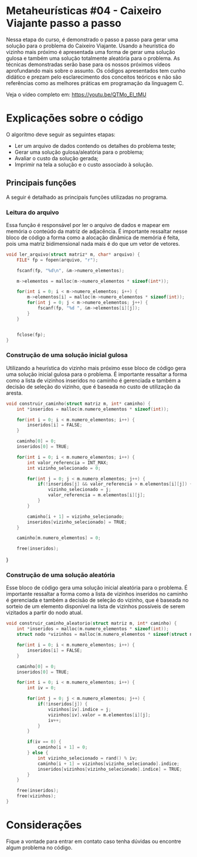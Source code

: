 
# Metaheurísticas #04 - Caixeiro Viajante passo a passo

Nessa etapa do curso, é demonstrado o passo a passo para gerar uma solução para o problema do Caixeiro Viajante. Usando a heurística do vizinho mais próximo é apresentada uma forma de gerar uma solução gulosa e também uma solução totalmente aleatória para o problema. As técnicas demonstradas serão base para os nossos próximos vídeos aprofundando mais sobre o assunto. Os códigos apresentados tem cunho didático e prezam pelo esclarecimento dos conceitos teóricos e não são referências como as melhores práticas em programação da linguagem C.

Veja o vídeo completo em:
https://youtu.be/QTMo_El_tMU

# Explicações sobre o código

O algoritmo deve seguir as seguintes etapas:

* Ler um arquivo de dados contendo os detalhes do problema teste;
* Gerar uma solução gulosa/aleatória para o problema;
* Avaliar o custo da solução gerada;
* Imprimir na tela a solução e o custo associado à solução.

## Principais funções

A seguir é detalhado as principais funções utilizadas no programa.

### Leitura do arquivo

Essa função é responsável por ler o arquivo de dados e mapear em memória o conteúdo da matriz de adjacência. É importante ressaltar nesse bloco de código a forma como a alocação dinâmica de memória é feita, pois uma matriz bidimensional nada mais é do que um vetor de vetores.

```c
void ler_arquivo(struct matriz* m, char* arquivo) {
    FILE* fp = fopen(arquivo, "r");

    fscanf(fp, "%d\n", &m->numero_elementos);

    m->elementos = malloc(m->numero_elementos * sizeof(int*));

    for(int i = 0; i < m->numero_elementos; i++) {
        m->elementos[i] = malloc(m->numero_elementos * sizeof(int));
        for(int j = 0; j < m->numero_elementos; j++) {
            fscanf(fp, "%d ", &m->elementos[i][j]);
        }
    }


    fclose(fp);
}
```

### Construção de uma solução inicial gulosa

Utilizando a heurística do vizinho mais próximo esse bloco de código gera uma solução inicial gulosa para o problema. É importante ressaltar a forma como a lista de vizinhos inseridos no caminho é gerenciada e também a decisão de seleção do vizinho, que é baseada no custo de utilização da aresta.

```c
void construir_caminho(struct matriz m, int* caminho) {
    int *inseridos = malloc(m.numero_elementos * sizeof(int));

    for(int i = 0; i < m.numero_elementos; i++) {
        inseridos[i] = FALSE;
    }

    caminho[0] = 0;
    inseridos[0] = TRUE;

    for(int i = 0; i < m.numero_elementos; i++) {
        int valor_referencia = INT_MAX;
        int vizinho_selecionado = 0;

        for(int j = 0; j < m.numero_elementos; j++) {
            if(!inseridos[j] && valor_referencia > m.elementos[i][j]) {
                vizinho_selecionado = j;
                valor_referencia = m.elementos[i][j];
            }
        }

        caminho[i + 1] = vizinho_selecionado;
        inseridos[vizinho_selecionado] = TRUE;
    }

    caminho[m.numero_elementos] = 0;

    free(inseridos);
```


}

### Construção de uma solução aleatória

Esse bloco de código gera uma solução inicial aleatória para o problema. É importante ressaltar a forma como a lista de vizinhos inseridos no caminho é gerenciada e também a decisão de seleção do vizinho, que é baseada no sorteio de um elemento disponível na lista de vizinhos possíveis de serem vizitados a partir do nodo atual.

```c
void construir_caminho_aleatorio(struct matriz m, int* caminho) {
    int *inseridos = malloc(m.numero_elementos * sizeof(int));
    struct nodo *vizinhos = malloc(m.numero_elementos * sizeof(struct nodo));

    for(int i = 0; i < m.numero_elementos; i++) {
        inseridos[i] = FALSE;
    }

    caminho[0] = 0;
    inseridos[0] = TRUE;

    for(int i = 0; i < m.numero_elementos; i++) {
        int iv = 0;

        for(int j = 0; j < m.numero_elementos; j++) {
            if(!inseridos[j]) {
                vizinhos[iv].indice = j;
                vizinhos[iv].valor = m.elementos[i][j];
                iv++;
            }
        }

        if(iv == 0) {
            caminho[i + 1] = 0;
        } else {
            int vizinho_selecionado = rand() % iv;
            caminho[i + 1] = vizinhos[vizinho_selecionado].indice;
            inseridos[vizinhos[vizinho_selecionado].indice] = TRUE;
        }
    }

    free(inseridos);
    free(vizinhos);
}
```

# Considerações

Fique a vontade para entrar em contato caso tenha dúvidas ou encontre algum problema no código.
